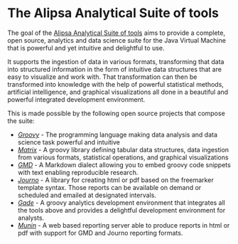 # The Alipsa Analytical Suite of tools

The goal of the [Alipsa Analytical Suite of tools](https://github.com/orgs/Alipsa/repositories) aims to provide a complete, open source, analytics and data science suite for the Java Virtual Machine that is powerful and yet intuitive and delightful to use.

It supports the ingestion of data in various formats, transforming that data into structured information in the form of intuitive data structures that are easy to visualize and work with. That transformation can then be transformed into knowledge with the help of powerful statistical methods, artificial intelligence, and graphical visualizations all done in a beautiful and powerful integrated development environment.

This is made possible by the following open source projects that compose the suite:
- [_Groovy_](https://groovy-lang.org/) - The programming language making data analysis and data science task powerful and intuitive
- [_Matrix_](https://github.com/Alipsa/matrix) -  A groovy library defining tabular data structures, data ingestion from various formats, statistical operations, and graphical visualizations
- [_GMD_](https://github.com/Alipsa/gmd) - A Markdown dialect allowing you to embed groovy code snippets with text enabling reproducible research.
- [_Journo_](https://github.com/Alipsa/journo) - A library for creating html or pdf based on the freemarker template syntax. Those reports can be available on demand or scheduled and emailed at designated intervals.
- [_Gade_](https://github.com/Alipsa/gade) - A groovy analytics development environment that integrates all the tools above and provides a delightful development environment for analysts.  
- [_Munin_](https://github.com/Alipsa/munin) - A web based reporting server able to produce reports in html or pdf with support for GMD and Journo reporting formats.
